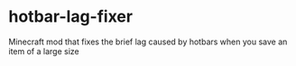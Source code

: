 # hotbar-lag-fixer
Minecraft mod that fixes the brief lag caused by hotbars when you save an item of a large size
